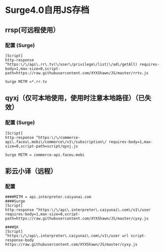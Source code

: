 # Surge4.0自用JS存档

## rrsp(可远程使用）
### 配置 (Surge)
```properties
[Script]
http-response ^https:\/\/api\.rr\.tv(\/user\/privilege\/list|\/ad\/getAll) requires-body=1,max-size=0,script-path=https://raw.githubusercontent.com/XYXShawn/JS/master/rrtv.js

Surge MITM =*.rr.tv
```

## qyxj（仅可本地使用，使用时注意本地路径）（已失效）
### 配置 (Surge)
```properties
[Script]
http-response ^https:\/\/commerce-api\.faceu\.mobi\/commerce\/v1\/subscription\/ requires-body=1,max-size=0,script-path=script/qyxj.js

Surge MITM = commerce-api.faceu.mobi
```

## 彩云小译（远程）
### 配置 
```properties
####MITM = api.interpreter.caiyunai.com 
####Surge 
[Script]
http-response ^https:\/\/api\.interpreter\.caiyunai\.com\/v1\/user requires-body=1,max-size=0,script-path=https://raw.githubusercontent.com/XYXShawn/JS/master/cyxy.js

####QX
[Script]
^https:\/\/api\.interpreter\.caiyunai\.com\/v1\/user url script-response-body https://raw.githubusercontent.com/XYXShawn/JS/master/cyxy.js
```

